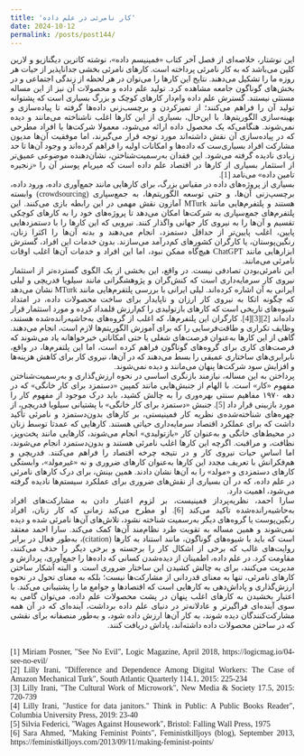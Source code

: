 ```yaml
---
title: 'کار نامرئی در علم داده'
date: 2024-10-12
permalink: /posts/post144/
---
```

<div align="justify" dir="rtl" style="font-family:vazir;">


این نوشتار، خلاصه‌ای از فصل آخر کتاب «فمینیسم داده»، نوشته کاترین دیگنازیو و لارین کلین می‌باشد که به کار نامرئی پرداخته است. کارهای نامرئی بخشی جداناپذیر از حیات هر روزه ما را تشکیل می‌دهند. نتایج این کارها را می‌توان در هر لحظه از زندگی اجتماعی و در بخش‌های گوناگون جامعه مشاهده کرد. تولید علم داده و محصولات آن نیز از این مساله مستثی نیستند. گسترش علم  داده وام‌دار کارهای کوچک و بزرگ بسیاری است که پشتوانه تولید آن را فراهم می‌کنند؛ از تمیزکردن و برچسب‌زنی داده‌ها گرفته تا پیاده‌سازی و بهینه‌سازی الگوریتم‌ها. با این‌حال، بسیاری از این کارها  اغلب ناشناخته می‌مانند و دیده نمی‌شوند. هنگامی‌که یک محصول داده ارائه می‌شود، معمولا شرکت‌ها یا افراد مطرحی که در پیاده‌سازی آن نقش داشته‌اند مورد توجه قرار می‌گیرند، اما موفقیت آن‌ها مدیون مشارکت افراد بسیاری‌ست که داده‌ها و امکانات اولیه را فراهم کرده‌اند و وجود آن‌ها تا حد زیادی نادیده گرفته می‌شود. این فقدان به‌رسمیت‌شناختن، نشان‌دهنده  موضوعی عمیق‌تر از استثمار بسیاری از کارها در اقتصاد علم داده است که میریام پوسنر آن را «زنجیره تامین داده» می‌نامد [1].<br>
 بسیاری از پروژه‌های داده در مقیاس بزرگ، برای کارهایی مانند جمع‌آوری داده، ورود داده، برچسپ‌زنی آن‌ها، و حتی توسعه الگوریتم‌ها، به جمع‌سپاری (crowdsourcing) وابسته هستند و پلتفرم‌هایی مانند MTurk آمازون نقش مهمی در این رابطه بازی می‌کنند. این پلتفرم‌های جمع‌سپاری به شرکت‌ها امکان می‌دهد تا پروژه‌های خود را به کارهای کوچکی تقسیم و آن‌ها را به نیروی کار جهانی واگذار کنند. نیرویی که این کارها را با دستمزدهایی پایین، اغلب پایین‌تر از حداقل دستمزد، انجام می‌دهند و  بدنه آن‌ها را اکثرا زنان، رنگین‌پوستان، یا کارگران کشورهای کم‌درآمد می‌سازند. بدون خدمات این افراد، گسترش ابزارهایی مانند ChatGPT هیچ‌گاه ممکن نبود، اما این افراد و خدمات آن‌ها اغلب اوقات نامرئی می‌مانند.<br>
این نامرئی‌بودن تصادفی نیست. در واقع، این بخشی از یک الگوی گسترده‌تر از استثمار نیروی کار سرمایه‌داری است که کنش‌گران و پژوهشگرانی مانند سیلویا فدریچی و لیلی ایرانی به آن اشاره کرده‌اند. لیلی ایرانی با بررسی پلتفرم‌هایی مانند MTurk نشان می‌دهد که چگونه اتکا به نیروی کار ارزان و ناپایدار برای ساخت محصولات داده، در امتداد شیوه‌های تاریخی است که کارهای بازتولیدی را کم‌ارزش قلمداد کرده و مورد استثمار قرار داده‌اند [2][3][4]. کارگران این پلتفرم‌ها، که اغلب از گروه‌های به‌حاشیه‌رانده‌شده هستند، وظایف تکراری و طاقت‌فرسایی را که برای آموزش الگوریتم‌ها لازم است، انجام می‌دهند. گاهی از این کارها به‌عنوان فرصت‌های شغلی یا حتی امکاناتی خیرخواهانه یاد می‌شوند که فرصت‌های کاری برای گروه‌های گوناگون فراهم کرده است، اما این پلتفرم‌ها، در واقع، نابرابری‌های ساختاری عمیقی را بسط می‌دهند که در آن‌ها، نیروی کار برای کاهش هزینه‌ها و افزایش سود شرکت‌ها پنهان می‌مانند و دیده نمی‌شوند.<br>
پرداختن به این مساله، نیازمند بازنگری اساسی در نحوه ارزش‌گذاری و به‌رسمیت‌شناختن مفهوم «کار» است. با الهام از جنبش‌هایی مانند کمپین «دستمزد برای کار خانگی» که در دهه ۱۹۷۰ مفاهیم سنتی بهره‌وری را به چالش کشید، باید درک موجود از مفهوم کار را مورد بازبینی قرار داد [5]. جنبش «دستمزد برای کار خانگی» با پشتیانی سیلویا فدریچی، از چهره‌های شناخته‌شده‌ی نظریه کار فمینیستی، بر کارهای بدون‌دستمزد و نامرئی تأکید داشت که برای عملکرد اقتصاد سرمایه‌داری حیاتی هستند. کارهایی که عمدتا توسط زنان در محیط‌های خانگی و به‌عنوان کار «بازتولیدی» انجام می‌شوند، کارهایی مانند پخت‌وپز، نظافت، و مراقبت. اگرچه این کارها اغلب نامرئی هستند و بدون‌دستمزد انجام می‌شوند، اما اساسِ حیات نیروی کار و در نتیجه چرخه اقتصاد را فراهم می‌کنند. فدریچی و هم‌فکرانش با تعریف مجدد این کارها به‌عنوان کارهای ضروری و نه «غیرمولد»،  وابستگی کارهای دستمزدی و «مولد» را به آن‌ها نشان دادند. همین بینش، برای درک کارهای نامرئی در علم داده، که در آن بسیاری از نقش‌های ضروری برای عملکرد سیستم‌ها نادیده گرفته می‌شود، اهمیت دارد.<br>
سارا احمد، نظریه‌پرداز فمینیست، بر لزوم  اعتبار دادن به مشارکت‌های افراد به‌حاشیه‌رانده‌شده تاکید می‌کند [6]. او مطرح می‌کند زمانی که کار زنان، افراد رنگین‌پوست یا گروه‌های دیگر به‌رسمیت شناخته نشود، تلاش‌های آن‌ها نامرئی شده و دیده نمی‌شوند و همین مساله به تقویت طرد نظام‌مند آن‌ها کمک می‌کند. سارا احمد معتقد است که باید با شیوه‌های گوناگون، مانند استناد به کارها (citation)، به‌طور فعال در برابر روایت‌های غالب که برخی از اشکال کار را برجسته و برخی دیگر را حذف می‌کنند، مقاومت کرد. در علم داده، اطمینان از دیده‌شدن کسانی که داده‌ها را جمع‌آوری، پردازش و مدیریت می‌کنند، برای به چالش کشیدن این ساختار ضروری است. و البته آشکار ساختن کارهای نامرئی، تنها به معنای قدردانی از مشارکت‌ها نیست؛ بلکه به معنای تحول در نحوه ارزش‌گذاری و پاداش‌دهی به کارهایی است که اقتصادها و جوامع ما را پشتیبانی می‌کند. با اعتبار بخشیدن به کارهای اغلب پنهان در پشت محصولات علم داده، می‌توان گامی به سوی آینده‌‌ای فراگیرتر و عادلانه‌تر در دنیای علم داده برداشت، آینده‌ای که در آن همه مشارکت‌کنندگان دیده شوند، به کار آن‌ها ارزش داده شود، و به‌طور منصفانه برای نقشی که در ساختن محصولات داده داشته‌اند، پاداش دریافت کنند.<br>
</div>
<br>

<div align="justify" dir="ltr" style="font-family:vazir;">
[1] Miriam Posner, "See No Evil", Logic Magazine, April 2018, https://logicmag.io/04-see-no-evil/<br>
[2] Lilly Irani, "Difference and Dependence Among Digital Workers: The Case of Amazon Mechanical Turk", South Atlantic Quarterly 114.1, 2015: 225-234<br>
[3] Lilly Irani, "The Cultural Work of Microwork", New Media & Society 17.5, 2015: 720-739<br>
[4] Lilly Irani, "Justice for data janitors." Think in Public: A Public Books Reader", Columbia University Press, 2019: 23-40<br>
[5] Silvia Federici, "Wages Against Housework", Bristol: Falling Wall Press, 1975<br>
[6] Sara Ahmed, "Making Feminist Points", Feministkilljoys (blog), September 2013, https://feministkilljoys.com/2013/09/11/making-feminist-points/<br>
</div>

